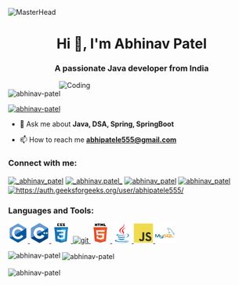 ![MasterHead](https://raw.githubusercontent.com/abhinav-patel/demo/main/Navy%20Blue%20Geometric%20Technology%20LinkedIn%20Banner.png)
<h1 align="center">Hi 👋, I'm Abhinav Patel</h1>
<h3 align="center">A passionate Java developer from India</h3>
<img align="right" alt="Coding" width="400" src="https://camo.githubusercontent.com/7de37139d0b4c1ce40865e799b446c0e963a3dd8fb68d239707237c40604fa3d/68747470733a2f2f63646e2e6472696262626c652e636f6d2f75736572732f3733303730332f73637265656e73686f74732f363538313234332f6176656e746f2e676966">
<p align="left"> <img src="https://komarev.com/ghpvc/?username=abhinav-patel&label=Profile%20views&color=0e75b6&style=flat" alt="abhinav-patel" /> </p>

<p align="left"> <a href="https://github.com/ryo-ma/github-profile-trophy"><img src="https://github-profile-trophy.vercel.app/?username=abhinav-patel" alt="abhinav-patel" /></a> </p>

- 💬 Ask me about **Java, DSA, Spring, SpringBoot**

- 📫 How to reach me **abhipatele555@gmail.com**

<h3 align="left">Connect with me:</h3>
<p align="left">
<a href="https://twitter.com/_abhinav_patel" target="blank"><img align="center" src="https://raw.githubusercontent.com/rahuldkjain/github-profile-readme-generator/master/src/images/icons/Social/twitter.svg" alt="_abhinav_patel" height="30" width="40" /></a>
<a href="https://instagram.com/_abhinav.patel_" target="blank"><img align="center" src="https://raw.githubusercontent.com/rahuldkjain/github-profile-readme-generator/master/src/images/icons/Social/instagram.svg" alt="_abhinav.patel_" height="30" width="40" /></a>
<a href="https://www.codechef.com/users/abhinav_patel" target="blank"><img align="center" src="https://cdn.jsdelivr.net/npm/simple-icons@3.1.0/icons/codechef.svg" alt="abhinav_patel" height="30" width="40" /></a>
<a href="https://www.leetcode.com/abhinav_patel" target="blank"><img align="center" src="https://raw.githubusercontent.com/rahuldkjain/github-profile-readme-generator/master/src/images/icons/Social/leet-code.svg" alt="abhinav_patel" height="30" width="40" /></a>
<a href="https://auth.geeksforgeeks.org/user/https://auth.geeksforgeeks.org/user/abhipatele555/" target="blank"><img align="center" src="https://raw.githubusercontent.com/rahuldkjain/github-profile-readme-generator/master/src/images/icons/Social/geeks-for-geeks.svg" alt="https://auth.geeksforgeeks.org/user/abhipatele555/" height="30" width="40" /></a>
</p>

<h3 align="left">Languages and Tools:</h3>
<p align="left"> <a href="https://www.cprogramming.com/" target="_blank" rel="noreferrer"> <img src="https://raw.githubusercontent.com/devicons/devicon/master/icons/c/c-original.svg" alt="c" width="40" height="40"/> </a> <a href="https://www.w3schools.com/cpp/" target="_blank" rel="noreferrer"> <img src="https://raw.githubusercontent.com/devicons/devicon/master/icons/cplusplus/cplusplus-original.svg" alt="cplusplus" width="40" height="40"/> </a> <a href="https://www.w3schools.com/css/" target="_blank" rel="noreferrer"> <img src="https://raw.githubusercontent.com/devicons/devicon/master/icons/css3/css3-original-wordmark.svg" alt="css3" width="40" height="40"/> </a> <a href="https://git-scm.com/" target="_blank" rel="noreferrer"> <img src="https://www.vectorlogo.zone/logos/git-scm/git-scm-icon.svg" alt="git" width="40" height="40"/> </a> <a href="https://www.w3.org/html/" target="_blank" rel="noreferrer"> <img src="https://raw.githubusercontent.com/devicons/devicon/master/icons/html5/html5-original-wordmark.svg" alt="html5" width="40" height="40"/> </a> <a href="https://www.java.com" target="_blank" rel="noreferrer"> <img src="https://raw.githubusercontent.com/devicons/devicon/master/icons/java/java-original.svg" alt="java" width="40" height="40"/> </a> <a href="https://developer.mozilla.org/en-US/docs/Web/JavaScript" target="_blank" rel="noreferrer"> <img src="https://raw.githubusercontent.com/devicons/devicon/master/icons/javascript/javascript-original.svg" alt="javascript" width="40" height="40"/> </a> <a href="https://www.mysql.com/" target="_blank" rel="noreferrer"> <img src="https://raw.githubusercontent.com/devicons/devicon/master/icons/mysql/mysql-original-wordmark.svg" alt="mysql" width="40" height="40"/> </a> </p>

<p><img align="left" src="https://github-readme-stats.vercel.app/api/top-langs?username=abhinav-patel&show_icons=true&locale=en&layout=compact" alt="abhinav-patel" /></p>

<p>&nbsp;<img align="center" src="https://github-readme-stats.vercel.app/api?username=abhinav-patel&show_icons=true&locale=en" alt="abhinav-patel" /></p>

<p><img align="center" src="https://github-readme-streak-stats.herokuapp.com/?user=abhinav-patel&" alt="abhinav-patel" /></p>
